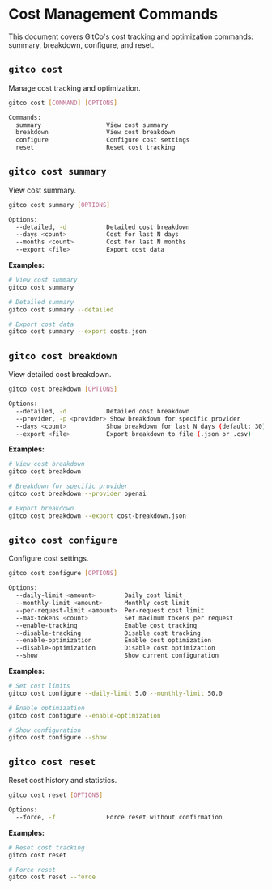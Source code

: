 # Cost Management Commands

This document covers GitCo's cost tracking and optimization commands: summary, breakdown, configure, and reset.

## `gitco cost`

Manage cost tracking and optimization.

```bash
gitco cost [COMMAND] [OPTIONS]

Commands:
  summary                  View cost summary
  breakdown                View cost breakdown
  configure                Configure cost settings
  reset                    Reset cost tracking
```

## `gitco cost summary`

View cost summary.

```bash
gitco cost summary [OPTIONS]

Options:
  --detailed, -d           Detailed cost breakdown
  --days <count>           Cost for last N days
  --months <count>         Cost for last N months
  --export <file>          Export cost data
```

**Examples:**
```bash
# View cost summary
gitco cost summary

# Detailed summary
gitco cost summary --detailed

# Export cost data
gitco cost summary --export costs.json
```

## `gitco cost breakdown`

View detailed cost breakdown.

```bash
gitco cost breakdown [OPTIONS]

Options:
  --detailed, -d           Detailed cost breakdown
  --provider, -p <provider> Show breakdown for specific provider
  --days <count>           Show breakdown for last N days (default: 30)
  --export <file>          Export breakdown to file (.json or .csv)
```

**Examples:**
```bash
# View cost breakdown
gitco cost breakdown

# Breakdown for specific provider
gitco cost breakdown --provider openai

# Export breakdown
gitco cost breakdown --export cost-breakdown.json
```

## `gitco cost configure`

Configure cost settings.

```bash
gitco cost configure [OPTIONS]

Options:
  --daily-limit <amount>        Daily cost limit
  --monthly-limit <amount>      Monthly cost limit
  --per-request-limit <amount>  Per-request cost limit
  --max-tokens <count>          Set maximum tokens per request
  --enable-tracking             Enable cost tracking
  --disable-tracking            Disable cost tracking
  --enable-optimization         Enable cost optimization
  --disable-optimization        Disable cost optimization
  --show                        Show current configuration
```

**Examples:**
```bash
# Set cost limits
gitco cost configure --daily-limit 5.0 --monthly-limit 50.0

# Enable optimization
gitco cost configure --enable-optimization

# Show configuration
gitco cost configure --show
```

## `gitco cost reset`

Reset cost history and statistics.

```bash
gitco cost reset [OPTIONS]

Options:
  --force, -f              Force reset without confirmation
```

**Examples:**
```bash
# Reset cost tracking
gitco cost reset

# Force reset
gitco cost reset --force
```

